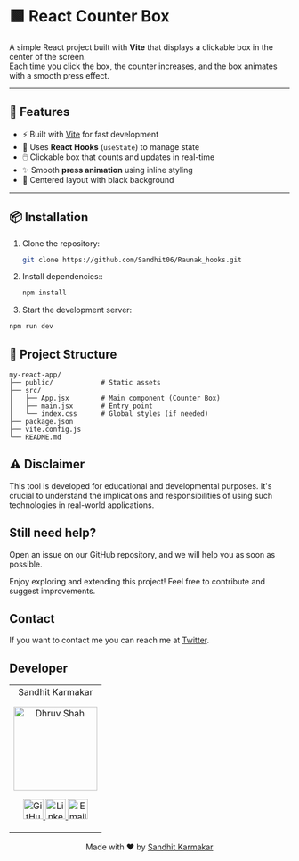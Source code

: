 # 🟩 React Counter Box

A simple React project built with **Vite** that displays a clickable box in the center of the screen.  
Each time you click the box, the counter increases, and the box animates with a smooth press effect.

---

## 🚀 Features
- ⚡ Built with [Vite](https://vitejs.dev/) for fast development
- 🎨 Uses **React Hooks** (`useState`) to manage state
- 🖱️ Clickable box that counts and updates in real-time
- ✨ Smooth **press animation** using inline styling
- 🖤 Centered layout with black background

---

## 📦 Installation

1. Clone the repository:
   ```bash
   git clone https://github.com/Sandhit06/Raunak_hooks.git
   ```
2. Install dependencies::
   ```bash
   npm install
   ```
3. Start the development server:
  ```bash
  npm run dev
  ```

## 📂 Project Structure
```shell
my-react-app/
├── public/            # Static assets
├── src/
│   ├── App.jsx        # Main component (Counter Box)
│   ├── main.jsx       # Entry point
│   └── index.css      # Global styles (if needed)
├── package.json
├── vite.config.js
└── README.md
```

## ⚠ Disclaimer
This tool is developed for educational and developmental purposes. It's crucial to understand the implications and responsibilities of using such technologies in real-world applications.


## Still need help?
Open an issue on our GitHub repository, and we will help you as soon as possible.

Enjoy exploring and extending this project! Feel free to contribute and suggest improvements.

## Contact

If you want to contact me you can reach me at [Twitter](https://x.com/SandhitK).

## Developer
<table>
    <tr align="center">
        <td>
        Sandhit Karmakar
        <p align="center">
            <img src = "https://avatars.githubusercontent.com/u/90787826?v=4" width="150" height="150" alt="Dhruv Shah">
        </p>
            <p align="center">
                <a href = "https://github.com/Sandhit06">
                    <img src = "http://www.iconninja.com/files/241/825/211/round-collaboration-social-github-code-circle-network-icon.svg" width="36" height = "36" alt="GitHub"/>
                </a>
                <a href = "https://www.linkedin.com/in/sandhit-karmakar/" target="_blank">
                    <img src = "http://www.iconninja.com/files/863/607/751/network-linkedin-social-connection-circular-circle-media-icon.svg" width="36" height="36" alt="LinkedIn"/>
                </a>
                <a href = "mailto:sandhitkarmakar@gmail.com" target="_blank">
                    <img src = "https://www.iconninja.com/files/312/807/734/share-send-email-chat-circle-message-mail-icon.svg" width="36" height="36" alt="Email"/>
                </a>
            </p>
        </td>
    </tr>
</table>

<p align="center">
    Made with ❤️ by <a href="https://github.com/Sandhit06">Sandhit Karmakar</a>
</p>

